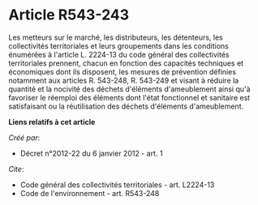 # Article R543-243

Les metteurs sur le marché, les distributeurs, les détenteurs, les collectivités territoriales et leurs groupements dans les
conditions énumérées à l'article L. 2224-13 du code général des collectivités territoriales prennent, chacun en fonction des
capacités techniques et économiques dont ils disposent, les mesures de prévention définies notamment aux articles R. 543-248,
R. 543-249 et visant à réduire la quantité et la nocivité des déchets d'éléments d'ameublement ainsi qu'à favoriser le
réemploi des éléments dont l'état fonctionnel et sanitaire est satisfaisant ou la réutilisation des déchets d'éléments
d'ameublement.

**Liens relatifs à cet article**

_Créé par_:

  - Décret n°2012-22 du 6 janvier 2012 - art. 1

_Cite_:

  - Code général des collectivités territoriales - art. L2224-13
  - Code de l'environnement - art. R543-248
